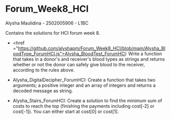 # Forum_Week8_HCI

Alysha Maulidina - 2502005906 - L1BC

Contains the solutions for HCI forum week 8.

- <a><href ="https://github.com/alyshapm/Forum_Week8_HCI/blob/main/Alysha_BloodType_ForumHCI.js">Alysha_BloodTest_ForumHCI</a>: Write a function that takes in a donor's and receiver's blood types as strings and returns whether or not the donor can safely give blood to the receiver, according to the rules above.

- Alysha_DigitalDecipher_ForumHCI: Create a function that takes two arguments; a positive integer and an array of integers and returns a decoded message as string.

- Alysha_Stairs_ForumHCI: Create a solution to find the minimum sum of costs to reach the top (finishing the payments including cost[-2] or cost[-1]). You can either start at cost[0] or cost[1].
